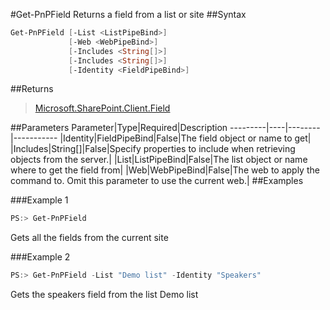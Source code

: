 #Get-PnPField
Returns a field from a list or site
##Syntax
```powershell
Get-PnPField [-List <ListPipeBind>]
             [-Web <WebPipeBind>]
             [-Includes <String[]>]
             [-Includes <String[]>]
             [-Identity <FieldPipeBind>]
```


##Returns
>[Microsoft.SharePoint.Client.Field](https://msdn.microsoft.com/en-us/library/microsoft.sharepoint.client.field.aspx)

##Parameters
Parameter|Type|Required|Description
---------|----|--------|-----------
|Identity|FieldPipeBind|False|The field object or name to get|
|Includes|String[]|False|Specify properties to include when retrieving objects from the server.|
|List|ListPipeBind|False|The list object or name where to get the field from|
|Web|WebPipeBind|False|The web to apply the command to. Omit this parameter to use the current web.|
##Examples

###Example 1
```powershell
PS:> Get-PnPField
```
Gets all the fields from the current site

###Example 2
```powershell
PS:> Get-PnPField -List "Demo list" -Identity "Speakers"
```
Gets the speakers field from the list Demo list
